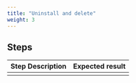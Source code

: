 ```yaml
---
title: "Uninstall and delete"
weight: 3
---
```

## Steps
| Step Description | Expected result |
| ----- | ----- |
|  |  |
